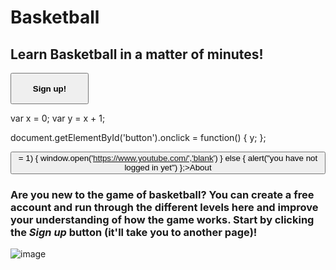 #  Basketball
## Learn Basketball in a matter of minutes!

<button class="test" name="button" onclick= "window.open('https://docs.google.com/forms/d/e/1FAIpQLSdO_Pl9aSc0tUUJ2ySmfwTLYWnOZPAWKxUr3Csm1sp4hJHWDQ/viewform?usp=sf_link','_blank')"><strong>Sign up!</strong></button> 

var x = 0; 
var y = x + 1;

document.getElementById('button').onclick = function() {
   y;
}; 

<button name="about" onclick= 
if(x >= 1) {
  window.open('https://www.youtube.com/','blank')
} else {
   alert("you have not logged in yet")
};>About</button>

### Are you new to the game of basketball? You can create a **free** account and run through the different levels here and improve your understanding of how the game works. Start by clicking the _Sign up_ button (it'll take you to another page)!

![image](https://upload.wikimedia.org/wikipedia/commons/e/eb/Basketball_Court_Dimensions.jpg)


<style>
.test{
height: 50px;
width: 125px;
}
</style>

